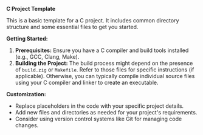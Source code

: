 **C Project Template**

This is a basic template for a C project. It includes common directory structure and some essential files to get you started.

**Getting Started:**

1. **Prerequisites:** Ensure you have a C compiler and build tools installed (e.g., GCC, Clang, Make).
2. **Building the Project:** The build process might depend on the presence of `build.zig` or `Makefile`. Refer to those files for specific instructions (if applicable). Otherwise, you can typically compile individual source files using your C compiler and linker to create an executable.

**Customization:**

- Replace placeholders in the code with your specific project details.
- Add new files and directories as needed for your project's requirements.
- Consider using version control systems like Git for managing code changes.

